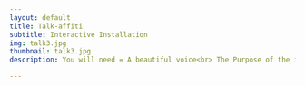 ```yaml
---
layout: default
title: Talk-affiti
subtitle: Interactive Installation
img: talk3.jpg
thumbnail: talk3.jpg
description: You will need = A beautiful voice<br> The Purpose of the installation = Draw a graffiti with your voice. <br> The procedure = A person speaks at the microphone then the computer analyzes the frequency and the amplitude of the voice and translates it to color and size of the brush.<br> <iframe width="720" height="480" src="https://www.youtube.com/embed/uR2GR7LTV10?rel=0" frameborder="0" allow="autoplay; encrypted-media" allowfullscreen></iframe> <iframe src="https://player.vimeo.com/video/291437047" width="640" height="640" frameborder="0" webkitallowfullscreen mozallowfullscreen allowfullscreen> </iframe> <iframe src="https://player.vimeo.com/video/291437417" width="720" height="480" frameborder="0" webkitallowfullscreen mozallowfullscreen allowfullscreen> </iframe>

---
```

